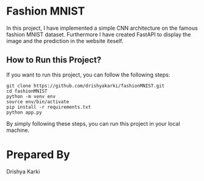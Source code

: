 # Fashion MNIST

In this project, I have implemented a simple CNN architecture on the famous fashion MNIST dataset. Furthermore I have created FastAPI to display the image and the prediction in the website iteself.

## How to Run this Project? 
If you want to run this project, you can follow the following steps:

```
git clone https://github.com/drishyakarki/fashionMNIST.git
cd fashionMNIST
python -m venv env
source env/bin/activate
pip install -r requirements.txt
python app.py
 ```

 By simply following these steps, you can run this project in your local machine.


 # Prepared By
 Drishya Karki